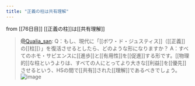 ```yaml
---
title: "正義の柱は共有理解"
---
```


from [[76日目]]
[[正義の柱]]は[[共有理解]]
> [@Qualia_san](https://twitter.com/Qualia_san/status/1631360278813360129?s=20): Q：もし、現代に「[[ボワ・ド・ジュスティス]]（[[正義]]の[[柱]]）」を復活させるとしたら、どのような形になりますか？
> A：すべてのホモ・サピエンスに[[進歩]]と[[有用性]]を[[促進]]する形です。[[物理的]]な柱というよりは、すべての人にとってより大きな[[利益]]を[[優先]]させるという、HSの間で[[共有]]された[[理解]]であるべきでしょう。
> ![image](https://pbs.twimg.com/media/FqPBCpXaYAA2_mI.png)

